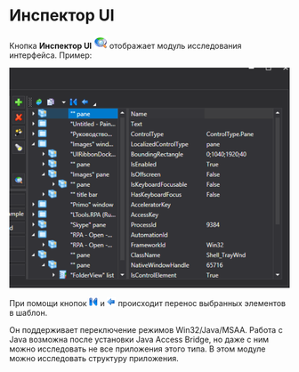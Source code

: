 # Инспектор UI

Кнопка **Инспектор UI** ![](<../../../.gitbook/assets/6 (2).png>) отображает модуль исследования интерфейса. Пример:

![](../../../.gitbook/assets/17.png)

При помощи кнопок ![](<../../../.gitbook/assets/18 (1) (2) (1) (1) (2) (2).png>) и ![](<../../../.gitbook/assets/19 (1) (2) (1) (1) (2).png>) происходит перенос выбранных элементов в шаблон.

Он поддерживает переключение режимов Win32/Java/MSAA. Работа с Java возможна после установки Java Access Bridge, но даже с ним можно исследовать не все приложения этого типа. В этом модуле можно исследовать структуру приложения.
